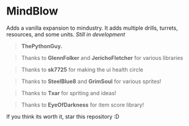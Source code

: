 # MindBlow

Adds a vanilla expansion to mindustry. It adds multiple drills, turrets, resources, and some units. 
*Still in development*

> **ThePythonGuy.**

> Thanks to **GlennFolker** and **JerichoFletcher** for various libraries

> Thanks to **sk7725** for making the ui health circle

> Thanks to **SteelBlue8** and **GrimSoul** for various sprites!

> Thanks to **Txar** for spriting and ideas!

> Thanks to **EyeOfDarkness** for item score library!

If you think its worth it, star this repository :D
